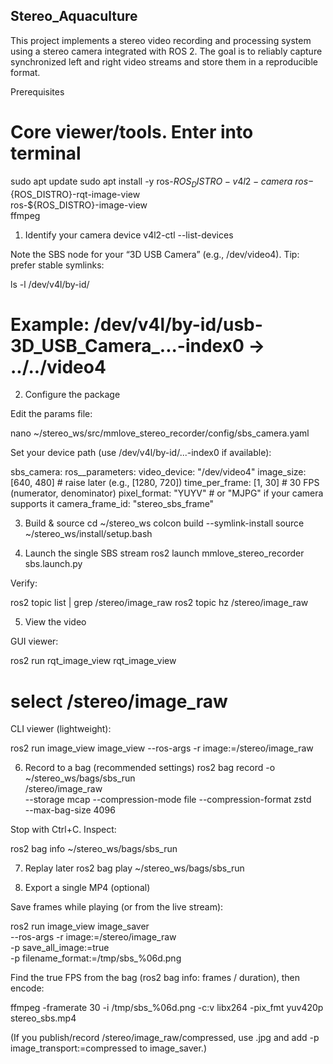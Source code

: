 ## Stereo_Aquaculture
This project implements a stereo video recording and processing system using a stereo camera integrated with ROS 2. The goal is to reliably capture synchronized left and right video streams and store them in a reproducible format.


Prerequisites
# Core viewer/tools. Enter into terminal
sudo apt update
sudo apt install -y ros-${ROS_DISTRO}-v4l2-camera \
                    ros-${ROS_DISTRO}-rqt-image-view \
                    ros-${ROS_DISTRO}-image-view \
                    ffmpeg

1) Identify your camera device
v4l2-ctl --list-devices

Note the SBS node for your “3D USB Camera” (e.g., /dev/video4).
Tip: prefer stable symlinks:

ls -l /dev/v4l/by-id/
# Example: /dev/v4l/by-id/usb-3D_USB_Camera_...-index0 -> ../../video4

2) Configure the package

Edit the params file:

nano ~/stereo_ws/src/mmlove_stereo_recorder/config/sbs_camera.yaml


Set your device path (use /dev/v4l/by-id/...-index0 if available):

sbs_camera:
  ros__parameters:
    video_device: "/dev/video4"
    image_size: [640, 480]     # raise later (e.g., [1280, 720])
    time_per_frame: [1, 30]    # 30 FPS (numerator, denominator)
    pixel_format: "YUYV"       # or "MJPG" if your camera supports it
    camera_frame_id: "stereo_sbs_frame"

3) Build & source
cd ~/stereo_ws
colcon build --symlink-install
source ~/stereo_ws/install/setup.bash

4) Launch the single SBS stream
ros2 launch mmlove_stereo_recorder sbs.launch.py


Verify:

ros2 topic list | grep /stereo/image_raw
ros2 topic hz /stereo/image_raw

5) View the video

GUI viewer:

ros2 run rqt_image_view rqt_image_view
# select /stereo/image_raw


CLI viewer (lightweight):

ros2 run image_view image_view --ros-args -r image:=/stereo/image_raw

6) Record to a bag (recommended settings)
ros2 bag record -o ~/stereo_ws/bags/sbs_run \
  /stereo/image_raw \
  --storage mcap --compression-mode file --compression-format zstd \
  --max-bag-size 4096


Stop with Ctrl+C. Inspect:

ros2 bag info ~/stereo_ws/bags/sbs_run

7) Replay later
ros2 bag play ~/stereo_ws/bags/sbs_run

8) Export a single MP4 (optional)

Save frames while playing (or from the live stream):

ros2 run image_view image_saver \
  --ros-args -r image:=/stereo/image_raw \
  -p save_all_image:=true \
  -p filename_format:=/tmp/sbs_%06d.png


Find the true FPS from the bag (ros2 bag info: frames / duration), then encode:

ffmpeg -framerate 30 -i /tmp/sbs_%06d.png -c:v libx264 -pix_fmt yuv420p stereo_sbs.mp4


(If you publish/record /stereo/image_raw/compressed, use .jpg and add -p image_transport:=compressed to image_saver.)
